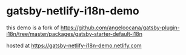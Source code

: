 # gatsby-netlify-i18n-demo

this demo is a fork of https://github.com/angeloocana/gatsby-plugin-i18n/tree/master/packages/gatsby-starter-default-i18n

hosted at https://gatsby-netlify-i18n-demo.netlify.com
